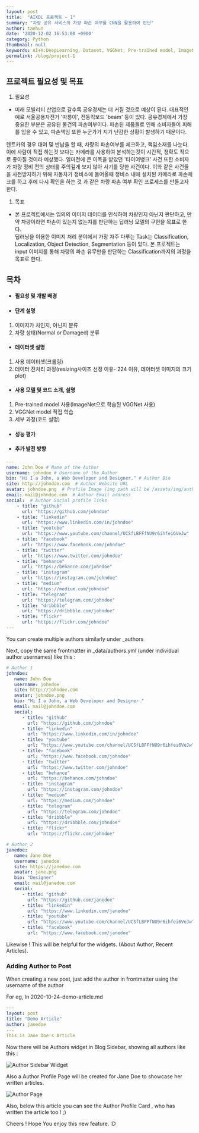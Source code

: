 ```yaml
---
layout: post
title:  "AIXDL 프로젝트 - 1"
summary: "차량 공유 서비스의 차량 파손 여부를 CNN을 활용하여 판단"
author: taehun
date: '2020-12-02 16:53:00 +0900'
category: Python
thumbnail: null
keywords: AI+X:DeepLearning, Dataset, VGGNet, Pre-trained model, ImageNet
permalink: /blog/project-1
---
```


## **프로젝트 필요성 및 목표**

 1. 필요성
 -  미래 모빌리티 산업으로 갈수록 공유경제는 더 커질 것으로 예상이 된다. 대표적인 예로 서울공용자전거 '따릉이', 전동킥보드 'beam' 등이 있다. 공유경제에서 가장 중요한 부분은 공유된 물건의 파손여부이다. 파손된 제품들로 인해 소비자들이 피해를 입을 수 있고, 파손책임 또한 누군가가 지기 난감한 상황이 발생하기 때문이다.

 렌트카의 경우 대여 및 반납을 할 때, 차량의 파손여부를 체크하고, 책임소재를 나눈다. 이에 사람이 직접 하는것 보다는 카메라를 사용하여 분석하는것이 시간적, 정확도 적으로 좋아질 것이라 예상했다. 얼마전에 큰 이목을 받았던 '타이어뱅크' 사건 또한 소비자가 차량 정비 전의 상태를 주의깊게 보지 않아 사기를 당한 사건이다. 이와 같은 사건들을 사전방지하기 위해 자동차가 정비소에 들어올때 정비소 내에 설치된 카메라로 파손체크를 하고 후에 다시 확인을 하는 것 과 같은 차량 파손 여부 확인 프로세스를 만들고자 한다.

 1. 목표
 - 본 프로젝트에서는 임의의 이미지 데이터를 인식하여 차량인지 아닌지 판단하고, 만약 차량이라면 파손이 있는지 없는지를 판단하는 딥러닝 모델의 구현을 목표로 한다.<br> 딥러닝을 이용한 이미지 처리 분야에서 가장 자주 다루는 Task는 Classification, Localization, Object Detection, Segmentation 등이 있다. 본 프로젝트는 input 이미지를 통해 차량의 파손 유무만을 판단하는 Classification까지의 과정을 목표로 한다.


## **목차**

 - #### **필요성 및 개발 배경**
 - #### **단계 설명**
 1. 이미지가 차인지, 아닌지 분류
 1. 차량 상태(Normal or Damaged) 분류

 - #### **데이터셋 설명**
 1. 사용 데이터셋(크롤링)
 1. 데이터 전처리 과정(resizing사이즈 선정 이유- 224 이유,  데이터셋 이미지의 크기 plot)

 - #### **사용 모델 및 코드 소개, 설명**
 1. Pre-trained model 사용(ImageNet으로 학습된 VGGNet 사용)
 1. VGGNet model 직접 학습
 1. 세부 과정(코드 설명)

 - #### **성능 평가**
 - #### **추가 발전 방향**

```yml
---
name: John Doe # Name of the Author
username: johndoe # Username of the Author
bio: "Hi I a John, a Web Developer and Designer." # Author Bio
site: http://johndoe.com  # Author Website URL
avatar: johndoe.png  # Profile Image (img path will be /assets/img/authors/johndoe.png)
email: mail@johndoe.com  # Author Email address
social:  # Author Social profile links
    - title: "github"
      url: "https://github.com/johndoe"
    - title: "linkedin"
      url: "https://www.linkedin.com/in/johndoe"
    - title: "youtube"
      url: "https://www.youtube.com/channel/UCSfLBFFfNU9r6ihfei6VeJw"
    - title: "facebook"
      url: "https://www.facebook.com/johndoe"
    - title: "twitter"
      url: "https://www.twitter.com/johndoe"
    - title: "behance"
      url: "https://behance.com/johndoe"
    - title: "instagram"
      url: "https://instagram.com/johndoe"
    - title: "medium"
      url: "https://medium.com/johndoe"
    - title: "telegram"
      url: "https://telegram.com/johndoe"
    - title: "dribbble"
      url: "https://dribbble.com/johndoe"
    - title: "flickr"
      url: "https://flickr.com/johndoe"
---
```
You can create multiple authors similarly under _authors

Next, copy the same frontmatter in _data/authors.yml (under individual author usernames) like this :

```yml
# Author 1
johndoe:
   name: John Doe
   username: johndoe
   site: http://johndoe.com
   avatar: johndoe.png
   bio: "Hi I a John, a Web Developer and Designer."
   email: mail@johndoe.com
   social:
      - title: "github"
        url: "https://github.com/johndoe"
      - title: "linkedin"
        url: "https://www.linkedin.com/in/johndoe"
      - title: "youtube"
        url: "https://www.youtube.com/channel/UCSfLBFFfNU9r6ihfei6VeJw"
      - title: "facebook"
        url: "https://www.facebook.com/johndoe"
      - title: "twitter"
        url: "https://www.twitter.com/johndoe"
      - title: "behance"
        url: "https://behance.com/johndoe"
      - title: "instagram"
        url: "https://instagram.com/johndoe"
      - title: "medium"
        url: "https://medium.com/johndoe"
      - title: "telegram"
        url: "https://telegram.com/johndoe"
      - title: "dribbble"
        url: "https://dribbble.com/johndoe"
      - title: "flickr"
        url: "https://flickr.com/johndoe"

# Author 2
janedoe:
   name: Jane Doe
   username: janedoe
   site: https://janedoe.com
   avatar: jane.png
   bio: "Designer"
   email: mail@janedoe.com
   social:
      - title: "github"
        url: "https://github.com/janedoe"
      - title: "linkedin"
        url: "https://www.linkedin.com/janedoe"
      - title: "youtube"
        url: "https://www.youtube.com/channel/UCSfLBFFfNU9r6ihfei6VeJw"
      - title: "facebook"
        url: "https://www.facebook.com/janedoe"

```

Likewise ! This will be helpful for the widgets. (About Author, Recent Articles).

### Adding Author to Post

When creating a new post, just add the author in frontmatter using the username of the author

For eg, In 2020-10-24-demo-article.md
```yml
---
layout: post
title: "Demo Article"
author: janedoe
---
This is Jane Doe's Article
```

Now there will be Authors widget in Blog Sidebar, showing all authors like this :

![Author Sidebar Widget](https://res.cloudinary.com/sujaykundu/image/upload/c_scale,fl_progressive,w_400/v1603700133/3_tiuar0.png)

Also a Author Profile Page will be created for Jane Doe to showcase her written articles.

![Author Page](https://res.cloudinary.com/sujaykundu/image/upload/c_scale,fl_progressive,w_400/v1603643237/1_ee3yke.png)

Also, below this article you can see the Author Profile Card , who has written the article too ! ;)

Cheers ! Hope You enjoy this new feature. :D
